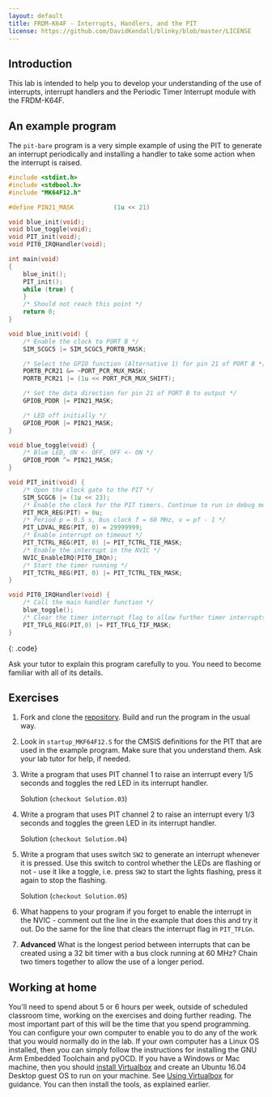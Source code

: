 ```yaml
---
layout: default
title: FRDM-K64F - Interrupts, Handlers, and the PIT
license: https://github.com/DavidKendall/blinky/blob/master/LICENSE
---
```


## Introduction

This lab is intended to help you to develop your understanding of the use
of interrupts, interrupt handlers and the Periodic Timer Interrupt module with
the FRDM-K64F.

## An example program

The `pit-bare` program is a very simple example of using the PIT to generate
an interrupt periodically and installing a handler to take some action when
the interrupt is raised.

```c
#include <stdint.h>
#include <stdbool.h>
#include "MK64F12.h"

#define PIN21_MASK           (1u << 21)

void blue_init(void);
void blue_toggle(void);
void PIT_init(void);
void PIT0_IRQHandler(void);

int main(void)
{
    blue_init();
    PIT_init();
    while (true) {
    }
    /* Should not reach this point */
    return 0;
}

void blue_init(void) {
    /* Enable the clock to PORT B */
    SIM_SCGC5 |= SIM_SCGC5_PORTB_MASK;

    /* Select the GPIO function (Alternative 1) for pin 21 of PORT B */
    PORTB_PCR21 &= ~PORT_PCR_MUX_MASK;
    PORTB_PCR21 |= (1u << PORT_PCR_MUX_SHIFT);

    /* Set the data direction for pin 21 of PORT B to output */
    GPIOB_PDDR |= PIN21_MASK;

    /* LED off initially */
    GPIOB_PDOR |= PIN21_MASK;
}

void blue_toggle(void) {
    /* Blue LED, ON <- OFF, OFF <- ON */
    GPIOB_PDOR ^= PIN21_MASK; 
}

void PIT_init(void) {
    /* Open the clock gate to the PIT */
    SIM_SCGC6 |= (1u << 23);
    /* Enable the clock for the PIT timers. Continue to run in debug mode */
    PIT_MCR_REG(PIT) = 0u;
    /* Period p = 0.5 s, bus clock f = 60 MHz, v = pf - 1 */ 
    PIT_LDVAL_REG(PIT, 0) = 29999999;
    /* Enable interrupt on timeout */
    PIT_TCTRL_REG(PIT, 0) |= PIT_TCTRL_TIE_MASK;
    /* Enable the interrupt in the NVIC */
    NVIC_EnableIRQ(PIT0_IRQn);
    /* Start the timer running */
    PIT_TCTRL_REG(PIT, 0) |= PIT_TCTRL_TEN_MASK;
}

void PIT0_IRQHandler(void) {
    /* Call the main handler function */
    blue_toggle();
    /* Clear the timer interrupt flag to allow further timer interrupts */
    PIT_TFLG_REG(PIT,0) |= PIT_TFLG_TIF_MASK;
}
```
{: .code}

Ask your tutor to explain this program carefully to you. You need to become
familiar with all of its details.


## Exercises

1. Fork and clone the [repository](https://github.com/kf6010/pit-bare). Build 
   and run the program in the usual way. 

1. Look in `startup_MKF64F12.S` for the CMSIS definitions for the PIT that are 
   used in the example program. Make sure that you understand them. Ask your lab
   tutor for help, if needed.

1. Write a program that uses PIT channel 1 to raise an interrupt every 
   1/5 seconds and toggles the red LED in its interrupt handler.

	Solution (`checkout Solution.03`)

1. Write a program that uses PIT channel 2 to raise an interrupt every 
   1/3 seconds and toggles the green LED in its interrupt handler.

	Solution (`checkout Solution.04`)

1. Write a program that uses switch `SW2` to generate an interrupt whenever 
   it is pressed. Use this switch to control whether the LEDs are flashing or
   not - use it like a toggle, i.e. press `SW2` to start the lights flashing,
   press it again to stop the flashing.

	Solution (`checkout Solution.05`)

1. What happens to your program if you forget to enable the interrupt in the
   NVIC - comment out the line in the example that does this and try it out. Do
   the same for the line that clears the interrupt flag in `PIT_TFLGn`.

1. **Advanced** What is the longest period between interrupts that can be
   created using a 32 bit timer with a bus clock running at 60 MHz? Chain two
   timers together to allow the use of a longer period.

## Working at home

You'll need to spend about 5 or 6 hours per week, outside of scheduled
classroom time, working on the exercises and doing further reading. The most
important part of this will be the time that you spend programming. You can
configure your own computer to enable you to do any of the work that you would
normally do in the lab. If your own computer has a Linux OS installed, then you
can simply follow the instructions for installing the GNU Arm Embedded
Toolchain and pyOCD.  If you have a Windows or Mac machine, then you should
[install Virtualbox](https://www.virtualbox.org/manual/ch02.html) and create an
Ubuntu 16.04 Desktop guest OS to run on your machine. See [Using
Virtualbox](http://hesabu.net/kf4005/L01.html#using-virtualbox) for guidance.
You can then install the tools, as explained earlier.


